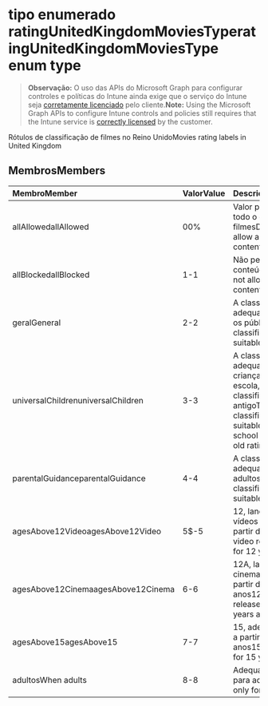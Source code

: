 # <a name="ratingunitedkingdommoviestype-enum-type"></a><span data-ttu-id="383e2-101">tipo enumerado ratingUnitedKingdomMoviesType</span><span class="sxs-lookup"><span data-stu-id="383e2-101">ratingUnitedKingdomMoviesType enum type</span></span>

> <span data-ttu-id="383e2-102">**Observação:** O uso das APIs do Microsoft Graph para configurar controles e políticas do Intune ainda exige que o serviço do Intune seja [corretamente licenciado](https://go.microsoft.com/fwlink/?linkid=839381) pelo cliente.</span><span class="sxs-lookup"><span data-stu-id="383e2-102">**Note:** Using the Microsoft Graph APIs to configure Intune controls and policies still requires that the Intune service is [correctly licensed](https://go.microsoft.com/fwlink/?linkid=839381) by the customer.</span></span>

<span data-ttu-id="383e2-103">Rótulos de classificação de filmes no Reino Unido</span><span class="sxs-lookup"><span data-stu-id="383e2-103">Movies rating labels in United Kingdom</span></span>
## <a name="members"></a><span data-ttu-id="383e2-104">Membros</span><span class="sxs-lookup"><span data-stu-id="383e2-104">Members</span></span>
|<span data-ttu-id="383e2-105">Membro</span><span class="sxs-lookup"><span data-stu-id="383e2-105">Member</span></span>|<span data-ttu-id="383e2-106">Valor</span><span class="sxs-lookup"><span data-stu-id="383e2-106">Value</span></span>|<span data-ttu-id="383e2-107">Descrição</span><span class="sxs-lookup"><span data-stu-id="383e2-107">Description</span></span>|
|:---|:---|:---|
|<span data-ttu-id="383e2-108">allAllowed</span><span class="sxs-lookup"><span data-stu-id="383e2-108">allAllowed</span></span>|<span data-ttu-id="383e2-109">0</span><span class="sxs-lookup"><span data-stu-id="383e2-109">0%</span></span>|<span data-ttu-id="383e2-110">Valor padrão, permitir todo o conteúdo de filmes</span><span class="sxs-lookup"><span data-stu-id="383e2-110">Default value, allow all movies content</span></span>|
|<span data-ttu-id="383e2-111">allBlocked</span><span class="sxs-lookup"><span data-stu-id="383e2-111">allBlocked</span></span>|<span data-ttu-id="383e2-112">1</span><span class="sxs-lookup"><span data-stu-id="383e2-112">-1</span></span>|<span data-ttu-id="383e2-113">Não permitir nenhum conteúdo de filmes</span><span class="sxs-lookup"><span data-stu-id="383e2-113">Do not allow any movies content</span></span>|
|<span data-ttu-id="383e2-114">geral</span><span class="sxs-lookup"><span data-stu-id="383e2-114">General</span></span>|<span data-ttu-id="383e2-115">2</span><span class="sxs-lookup"><span data-stu-id="383e2-115">-2</span></span>|<span data-ttu-id="383e2-116">A classificação U é adequada para todos os públicos</span><span class="sxs-lookup"><span data-stu-id="383e2-116">The U classification is suitable for all ages</span></span>|
|<span data-ttu-id="383e2-117">universalChildren</span><span class="sxs-lookup"><span data-stu-id="383e2-117">universalChildren</span></span>|<span data-ttu-id="383e2-118">3</span><span class="sxs-lookup"><span data-stu-id="383e2-118">-3</span></span>|<span data-ttu-id="383e2-119">A classificação UC é adequada para crianças na pré-escola, um rótulo de classificação antigo</span><span class="sxs-lookup"><span data-stu-id="383e2-119">The UC classification is suitable for pre-school children, an old rating label</span></span>|
|<span data-ttu-id="383e2-120">parentalGuidance</span><span class="sxs-lookup"><span data-stu-id="383e2-120">parentalGuidance</span></span>|<span data-ttu-id="383e2-121">4</span><span class="sxs-lookup"><span data-stu-id="383e2-121">-4</span></span>|<span data-ttu-id="383e2-122">A classificação PG é adequada para adultos</span><span class="sxs-lookup"><span data-stu-id="383e2-122">The PG classification is suitable for mature</span></span>|
|<span data-ttu-id="383e2-123">agesAbove12Video</span><span class="sxs-lookup"><span data-stu-id="383e2-123">agesAbove12Video</span></span>|<span data-ttu-id="383e2-124">5</span><span class="sxs-lookup"><span data-stu-id="383e2-124">$-5</span></span>|<span data-ttu-id="383e2-125">12, lançamentos de vídeos adequados a partir dos 12 anos</span><span class="sxs-lookup"><span data-stu-id="383e2-125">12, video release suitable for 12 years and over</span></span>|
|<span data-ttu-id="383e2-126">agesAbove12Cinema</span><span class="sxs-lookup"><span data-stu-id="383e2-126">agesAbove12Cinema</span></span>|<span data-ttu-id="383e2-127">6</span><span class="sxs-lookup"><span data-stu-id="383e2-127">-6</span></span>|<span data-ttu-id="383e2-128">12A, lançamentos no cinema adequados a partir dos 12 anos</span><span class="sxs-lookup"><span data-stu-id="383e2-128">12A, cinema release suitable for 12 years and over</span></span>|
|<span data-ttu-id="383e2-129">agesAbove15</span><span class="sxs-lookup"><span data-stu-id="383e2-129">agesAbove15</span></span>|<span data-ttu-id="383e2-130">7</span><span class="sxs-lookup"><span data-stu-id="383e2-130">-7</span></span>|<span data-ttu-id="383e2-131">15, adequado apenas a partir dos 15 anos</span><span class="sxs-lookup"><span data-stu-id="383e2-131">15, suitable only for 15 years and older</span></span>|
|<span data-ttu-id="383e2-132">adultos</span><span class="sxs-lookup"><span data-stu-id="383e2-132">When adults</span></span>|<span data-ttu-id="383e2-133">8</span><span class="sxs-lookup"><span data-stu-id="383e2-133">-8</span></span>|<span data-ttu-id="383e2-134">Adequado somente para adultos</span><span class="sxs-lookup"><span data-stu-id="383e2-134">Suitable only for adults</span></span>|








